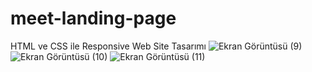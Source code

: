 # meet-landing-page
HTML ve CSS ile Responsive Web Site Tasarımı
![Ekran Görüntüsü (9)](https://user-images.githubusercontent.com/98089962/202502953-189331b9-75ce-4522-aad6-221eeb3a0687.png)
![Ekran Görüntüsü (10)](https://user-images.githubusercontent.com/98089962/202503100-a943dd70-1c0c-4576-bf15-9d7665856c24.png)
![Ekran Görüntüsü (11)](https://user-images.githubusercontent.com/98089962/202503144-b525dec2-3c5b-4005-a81a-aea8e2c35723.png)


